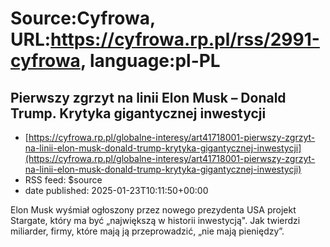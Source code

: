 # Source:Cyfrowa, URL:https://cyfrowa.rp.pl/rss/2991-cyfrowa, language:pl-PL

## Pierwszy zgrzyt na linii Elon Musk – Donald Trump. Krytyka gigantycznej inwestycji
 - [https://cyfrowa.rp.pl/globalne-interesy/art41718001-pierwszy-zgrzyt-na-linii-elon-musk-donald-trump-krytyka-gigantycznej-inwestycji](https://cyfrowa.rp.pl/globalne-interesy/art41718001-pierwszy-zgrzyt-na-linii-elon-musk-donald-trump-krytyka-gigantycznej-inwestycji)
 - RSS feed: $source
 - date published: 2025-01-23T10:11:50+00:00

Elon Musk wyśmiał ogłoszony przez nowego prezydenta USA projekt Stargate, który ma być „największą w historii inwestycją". Jak twierdzi miliarder, firmy, które mają ją przeprowadzić, „nie mają pieniędzy”.

